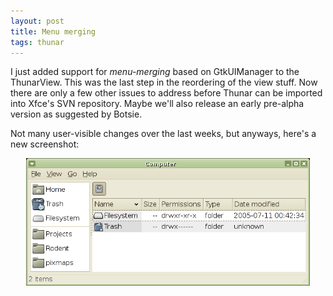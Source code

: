 ```yaml
---
layout: post
title: Menu merging
tags: thunar
---
```


I just added support for <i>menu-merging</i> based on GtkUIManager to the ThunarView. This was the last step in the reordering of the view stuff. Now there are only a few other issues to address before Thunar can be imported into Xfce's SVN repository. Maybe we'll also release an early pre-alpha version as suggested by Botsie.

Not many user-visible changes over the last weeks, but anyways, here's a new screenshot:

<center><a href="/images/2005/thunar-20050712.png"><img src="/images/2005/thunar-20050712.png" width="90%" /></a></center>

